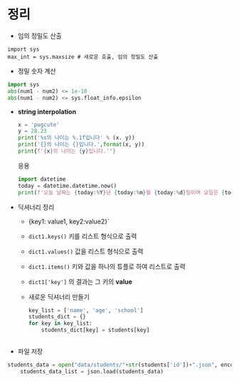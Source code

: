 # 정리



- 임의 정밀도 산출

```import sts
import sys
max_int = sys.maxsize # 새로운 호출, 임의 정밀도 산출
```



- 정밀 숫자 계산
```python
import sys
abs(num1 - num2) <= 1e-10
abs(num1 - num2) <= sys.float_info.epsilon
```



- **string interpolation**

  ```python
  x = 'pugcute'
  y = 28.23
  print('%s의 나이는 %.1f입니다' % (x. y))
  print('{}의 나이는 {}입니다.',format(x, y))
  print{f'{x}의 나이는 {y}입니다.''}
  ```
  
  응용
  
  ```python
  import datetime
  today = datetime.datetime.now()
  print(f'오늘 날짜는 {today:%Y}년 {today:%m}월 {today:%d}일이며 요일은 {today:%A}입니다.')
  
  ```
  
- 딕셔너리 정리

  - {key1: value1, key2:value2}`

  - `dict1.keys()` 키를 리스트 형식으로 출력

  - `dict1.values()` 값을 리스트 형식으로 출력

  - `dict1.items()` 키와 값을 하나의 튜플로 하여 리스트로 출력

  - `dict1['key']` 의 결과는 그 키의 **value** 

  - 새로운 딕셔너리 만들기

    ```python
    key_list = ['name', 'age', 'school']
    students_dict = {}
    for key in key_list:
        students_dict[key] = students[key]
     
    ```

- 파일 저장

```python
students_data = open("data/students/"+str(students['id'])+".json", encoding='UTF8') 
    students_data_list = json.load(students_data) 
```
